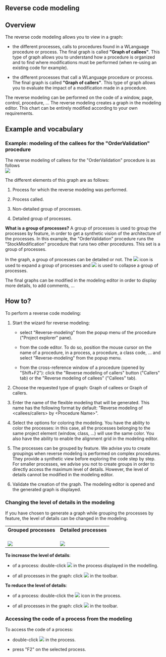 
## Reverse code modeling
			



<a name="NOTE1"></a>
<a name="NOTE1_1"></a>


## Overview
<a name="overview_ELTTEXTE000173"></a>
The reverse code modeling allows you to view in a graph:

- the different processes, calls to procedures found in a WLanguage procedure or process. The final graph is called **"Graph of callees"**. 
	This type of graph allows you to understand how a procedure is organized and to find where modifications must be performed (when re-using an existing code for example).

- the different processes that call a WLanguage procedure or process. The final graph is called **"Graph of callers"**. 
	This type of graph allows you to evaluate the impact of a modification made in a procedure.




The reverse modeling can be performed on the code of a window, page, control, procedure, ...
The reverse modeling creates a graph in the modeling editor. This chart can be entirely modified according to your own requirements.

<a name="NOTE2"></a>
<a name="NOTE2_1"></a>


## Example and vocabulary
<a name="example_and_vocabulary_ELTTEXTE000197"></a>


### Example: modeling of the callees for the "OrderValidation" procedure
<a name="example_modeling_the_callees_for_the_ordervalidation_procedure_ELTPARAGRAPHE000029"></a>

The reverse modeling of callees for the "OrderValidation" procedure is as follows
<br>![](https://doc.pcsoft.fr/en-US/images/image.awp?langid=3&name=Retro_ExempleGeneral.gif)


The different elements of this graph are as follows:

1. Process for which the reverse modeling was performed.

2. Process called.

3. Non-detailed group of processes.

4. Detailed group of processes.




**What is a group of processes?**
A group of processes is used to group the processes by feature, in order to get a synthetic vision of the architecture of the processes. In this example, the "OrderValidation" procedure runs the "StockModification" procedure that runs two other procedures. This set is a group of processes.

In the graph, a group of processes can be detailed or not. The ![](https://doc.pcsoft.fr/en-US/images/image.awp?langid=3&name=Retro_AugmenteDetails.gif)  icon is used to expand a group of processes and ![](https://doc.pcsoft.fr/en-US/images/image.awp?langid=3&name=Retro_DiminueDetails.gif) is used to collapse a group of processes.

The final graphs can be modified in the modeling editor in order to display more details, to add comments, ...

<a name="NOTE3"></a>
<a name="NOTE3_1"></a>


## How to?
<a name="how_ELTTEXTE000221"></a>
To perform a reverse code modeling: 

1. Start the wizard for reverse modeling: 

	- select "Reverse-modeling" from the popup menu of the procedure ("Project explorer" pane).

	- from the code editor. To do so, position the mouse cursor on the name of a procedure, in a process, a procedure, a class code, ... and select "Reverse-modeling" from the popup menu.

	- from the cross-reference window of a procedure (opened by "Shift+F2"): click the "Reverse modeling of callers" button ("Callers" tab) or the "Reverse modeling of callees" ("Callees" tab).




2. Choose the requested type of graph: Graph of callees or Graph of callers.

3. Enter the name of the flexible modeling that will be generated.
	This name has the following format by default: "Reverse modeling of &lt;callees/callers&gt; by &lt;Procedure Name>".

4. Select the options for coloring the modeling. You have the ability to color the processes: in this case, all the processes belonging to the same project element (window, class, ...) will use the same color.
	You also have the ability to enable the alignment grid in the modeling editor.

5. The processes can be grouped by feature. 
	We advise you to create groupings when reverse modeling is performed on complex procedures. They provide a synthetic view before exploring the code step by step.
	For smaller processes, we advise you not to create groups in order to directly access the maximum level of details. However, the level of details cannot be modified in the modeling editor.

6. Validate the creation of the graph. The modeling editor is opened and the generated graph is displayed.



<a name="NOTE3_2"></a>


### Changing the level of details in the modeling
<a name="changing_the_level_details_the_modeling_ELTPARAGRAPHE000083"></a>

If you have chosen to generate a graph while grouping the processes by feature, the level of details can be changed in the modeling.


|   |   |
| --- | --- |
| **Grouped processes** | **Detailed processes** |
| <br>![](https://doc.pcsoft.fr/en-US/images/image.awp?langid=3&name=Retro_ExempleSansDetail.gif)<br> | <br>![](https://doc.pcsoft.fr/en-US/images/image.awp?langid=3&name=Retro_ExempleAvecDetail.gif)<br> |



**To increase the level of details**: 

- of a process: double-click ![](https://doc.pcsoft.fr/en-US/images/image.awp?langid=3&name=Retro_AugmenteDetails.gif) in the process displayed in the modelling.

- of all processes in the graph: click ![](https://doc.pcsoft.fr/en-US/images/image.awp?langid=3&name=Retro_AugmenteDetailsTout.gif) in the toolbar.




**To reduce the level of details**:

- of a process: double-click the ![](https://doc.pcsoft.fr/en-US/images/image.awp?langid=3&name=Retro_DiminueDetails.gif) icon in the process.

- of all processes in the graph: click ![](https://doc.pcsoft.fr/en-US/images/image.awp?langid=3&name=Retro_DiminueDetailsTout.gif) in the toolbar.



<a name="NOTE3_3"></a>


### Accessing the code of a process from the modeling
<a name="accessing_the_code_process_from_the_modeling_ELTPARAGRAPHE000119"></a>

To access the code of a process:

- double-click ![](https://doc.pcsoft.fr/en-US/images/image.awp?langid=3&name=Retro_BoutonCode.gif) in the process.

- press "F2" on the selected process.






